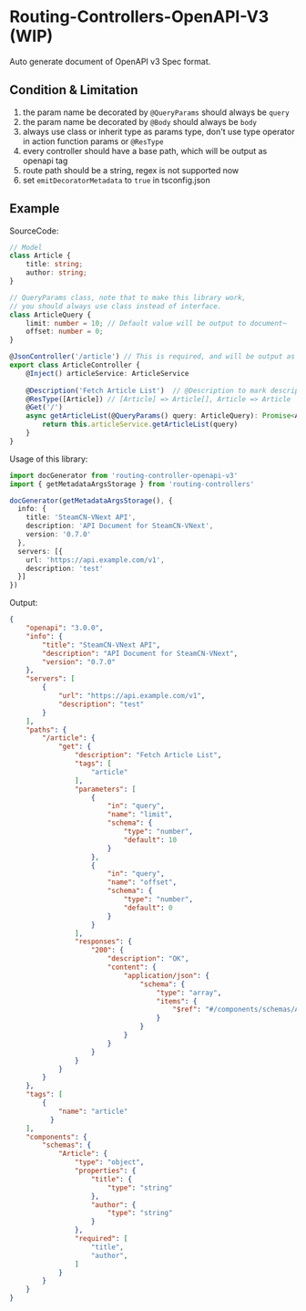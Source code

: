 # Routing-Controllers-OpenAPI-V3 (WIP)

Auto generate document of OpenAPI v3 Spec format.



## Condition & Limitation

1. the param name be decorated by `@QueryParams` should always be `query`
2. the param name be decorated by `@Body` should always be `body`
3. always use class or inherit type as params type, don't use type operator in action function params or `@ResType`
4. every controller should have a base path, which will be output as openapi tag
5. route path should be a string, regex is not supported now
6. set `emitDecoratorMetadata` to `true` in tsconfig.json



## Example

SourceCode:

```typescript
// Model
class Article {
    title: string;
    author: string;
}

// QueryParams class, note that to make this library work, 
// you should always use class instead of interface.
class ArticleQuery {
    limit: number = 10;	// Default value will be output to document~
    offset: number = 0;
}

@JsonController('/article')	// This is required, and will be output as openapi document tag
export class ArticleController {
    @Inject() articleService: ArticleService
    
    @Description('Fetch Article List')	// @Description to mark description
    @ResType([Article])	// [Article] => Article[], Article => Article
    @Get('/')
    async getArticleList(@QueryParams() query: ArticleQuery): Promise<Article[]> {
        return this.articleService.getArticleList(query)
    }
}
```

Usage of this library:

```typescript
import docGenerator from 'routing-controller-openapi-v3'
import { getMetadataArgsStorage } from 'routing-controllers'

docGenerator(getMetadataArgsStorage(), {
  info: {
    title: 'SteamCN-VNext API',
    description: 'API Document for SteamCN-VNext',
    version: '0.7.0'
  },
  servers: [{
    url: 'https://api.example.com/v1',
    description: 'test'
  }]
})
```

Output:

```json
{
    "openapi": "3.0.0",
    "info": {
        "title": "SteamCN-VNext API",
        "description": "API Document for SteamCN-VNext",
        "version": "0.7.0"
    },
    "servers": [
        {
            "url": "https://api.example.com/v1",
            "description": "test"
        }
    ],
    "paths": {
        "/article": {
            "get": {
                "description": "Fetch Article List",
                "tags": [
                    "article"
                ],
                "parameters": [
                    {
                        "in": "query",
                        "name": "limit",
                        "schema": {
                            "type": "number",
                            "default": 10
                        }
                    },
                    {
                        "in": "query",
                        "name": "offset",
                        "schema": {
                            "type": "number",
                            "default": 0
                        }
                    }
                ],
                "responses": {
                    "200": {
                        "description": "OK",
                        "content": {
                            "application/json": {
                                "schema": {
                                    "type": "array",
                                    "items": {
                                        "$ref": "#/components/schemas/Article"
                                    }
                                }
                            }
                        }
                    }
                }
            }
        }
    },
    "tags": [
    	{
    		"name": "article"
		  }
    ],
    "components": {
        "schemas": {
            "Article": {
                "type": "object",
                "properties": {
                    "title": {
                        "type": "string"
                    },
                    "author": {
                        "type": "string"
                    }
                },
                "required": [
                    "title",
                    "author",
                ]
            }
        }
    }
}
```

